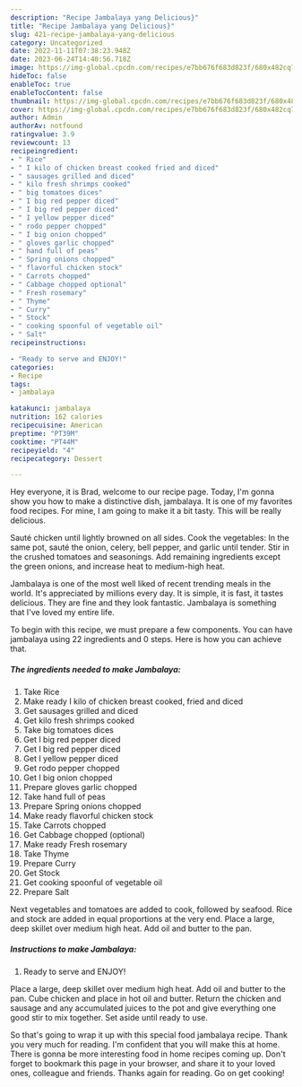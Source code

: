```yaml
---
description: "Recipe Jambalaya yang Delicious}"
title: "Recipe Jambalaya yang Delicious}"
slug: 421-recipe-jambalaya-yang-delicious
category: Uncategorized
date: 2022-11-11T07:38:23.948Z
date: 2023-06-24T14:40:56.718Z
image: https://img-global.cpcdn.com/recipes/e7bb676f683d823f/680x482cq70/jambalaya-recipe-main-photo.jpg
hideToc: false
enableToc: true
enableTocContent: false
thumbnail: https://img-global.cpcdn.com/recipes/e7bb676f683d823f/680x482cq70/jambalaya-recipe-main-photo.jpg
cover: https://img-global.cpcdn.com/recipes/e7bb676f683d823f/680x482cq70/jambalaya-recipe-main-photo.jpg
author: Admin
authorAv: notfound
ratingvalue: 3.9
reviewcount: 13
recipeingredient:
- " Rice"
- " I kilo of chicken breast cooked fried and diced"
- " sausages grilled and diced"
- " kilo fresh shrimps cooked"
- " big tomatoes dices"
- " I big red pepper diced"
- " I big red pepper diced"
- " I yellow pepper diced"
- " rodo pepper chopped"
- " I big onion chopped"
- " gloves garlic chopped"
- " hand full of peas"
- " Spring onions chopped"
- " flavorful chicken stock"
- " Carrots chopped"
- " Cabbage chopped optional"
- " Fresh rosemary"
- " Thyme"
- " Curry"
- " Stock"
- " cooking spoonful of vegetable oil"
- " Salt"
recipeinstructions:

- "Ready to serve and ENJOY!"
categories:
- Recipe
tags:
- jambalaya

katakunci: jambalaya 
nutrition: 162 calories
recipecuisine: American
preptime: "PT39M"
cooktime: "PT44M"
recipeyield: "4"
recipecategory: Dessert

---
```



Hey everyone, it is Brad, welcome to our recipe page. Today, I'm gonna show you how to make a distinctive dish, jambalaya. It is one of my favorites food recipes. For mine, I am going to make it a bit tasty. This will be really delicious.

Sauté chicken until lightly browned on all sides. Cook the vegetables: In the same pot, sauté the onion, celery, bell pepper, and garlic until tender. Stir in the crushed tomatoes and seasonings. Add remaining ingredients except the green onions, and increase heat to medium-high heat.

Jambalaya is one of the most well liked of recent trending meals in the world. It's appreciated by millions every day. It is simple, it is fast, it tastes delicious. They are fine and they look fantastic. Jambalaya is something that I've loved my entire life.


To begin with this recipe, we must prepare a few components. You can have jambalaya using 22 ingredients and 0 steps. Here is how you can achieve that.

<!--inarticleads1-->

##### The ingredients needed to make Jambalaya:

1. Take  Rice
1. Make ready  I kilo of chicken breast cooked, fried and diced
1. Get  sausages grilled and diced
1. Get  kilo fresh shrimps cooked
1. Take  big tomatoes dices
1. Get  I big red pepper diced
1. Get  I big red pepper diced
1. Get  I yellow pepper diced
1. Get  rodo pepper chopped
1. Get  I big onion chopped
1. Prepare  gloves garlic chopped
1. Take  hand full of peas
1. Prepare  Spring onions chopped
1. Make ready  flavorful chicken stock
1. Take  Carrots chopped
1. Get  Cabbage chopped (optional)
1. Make ready  Fresh rosemary
1. Take  Thyme
1. Prepare  Curry
1. Get  Stock
1. Get  cooking spoonful of vegetable oil
1. Prepare  Salt


Next vegetables and tomatoes are added to cook, followed by seafood. Rice and stock are added in equal proportions at the very end. Place a large, deep skillet over medium high heat. Add oil and butter to the pan. 

<!--inarticleads2-->

##### Instructions to make Jambalaya:


1. Ready to serve and ENJOY!

Place a large, deep skillet over medium high heat. Add oil and butter to the pan. Cube chicken and place in hot oil and butter. Return the chicken and sausage and any accumulated juices to the pot and give everything one good stir to mix together. Set aside until ready to use. 

So that's going to wrap it up with this special food jambalaya recipe. Thank you very much for reading. I'm confident that you will make this at home. There is gonna be more interesting food in home recipes coming up. Don't forget to bookmark this page in your browser, and share it to your loved ones, colleague and friends. Thanks again for reading. Go on get cooking!
